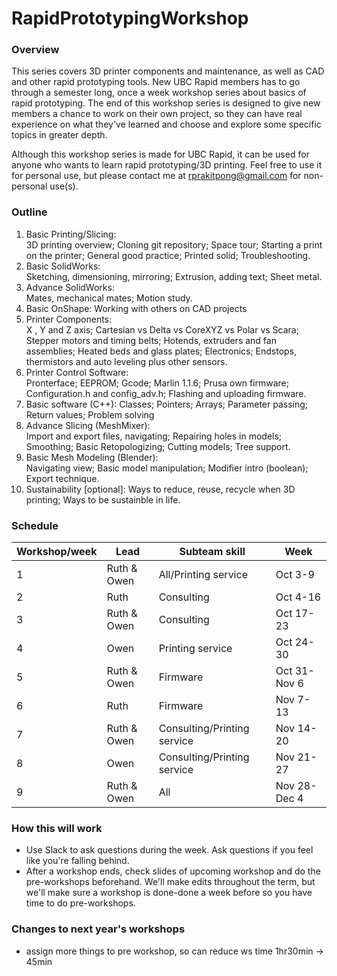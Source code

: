 # RapidPrototypingWorkshop
### Overview
This series covers 3D printer components and maintenance, as well as CAD and other rapid prototyping tools. New UBC Rapid members has to go through a semester long, once a week workshop series about basics of rapid prototyping. The end of this workshop series is designed to give new members a chance to work on their own project, so they can have real experience on what they've learned and choose and explore some specific topics in greater depth.

Although this workshop series is made for UBC Rapid, it can be used for anyone who wants to learn rapid prototyping/3D printing. Feel free to use it for personal use, but please contact me at rprakitpong@gmail.com for non-personal use(s). 

### Outline

 1. Basic Printing/Slicing:  
3D printing overview; Cloning git repository; Space tour; Starting a print on the printer; General good practice; Printed solid; Troubleshooting.
 2. Basic SolidWorks:  
Sketching, dimensioning, mirroring; Extrusion, adding text; Sheet metal.
 3. Advance SolidWorks:  
Mates, mechanical mates; Motion study.
 4. Basic OnShape:
Working with others on CAD projects
 5. Printer Components:  
X , Y and Z axis; Cartesian vs Delta vs CoreXYZ vs Polar vs Scara; Stepper motors and timing belts; Hotends, extruders and fan assemblies; Heated beds and glass plates; Electronics; Endstops, thermistors and auto leveling plus other sensors.
 6. Printer Control Software:  
Pronterface; EEPROM; Gcode; Marlin 1.1.6; Prusa own firmware; Configuration.h and config_adv.h; Flashing and uploading firmware.
 7. Basic software (C++):
Classes; Pointers; Arrays; Parameter passing; Return values; Problem solving
 8. Advance Slicing (MeshMixer):  
Import and export files, navigating; Repairing holes in models; Smoothing; Basic Retopologizing; Cutting models; Tree support.
 9. Basic Mesh Modeling (Blender):  
Navigating view; Basic model manipulation; Modifier intro (boolean); Export technique.
 10. Sustainability [optional]:
Ways to reduce, reuse, recycle when 3D printing; Ways to be sustainble in life.

### Schedule
|Workshop/week|Lead|Subteam skill|Week|
|---|---|---|---|
|1|Ruth & Owen|All/Printing service|Oct 3-9|
|2|Ruth|Consulting|Oct 4-16|
|3|Ruth & Owen|Consulting|Oct 17-23|
|4|Owen|Printing service|Oct 24-30|
|5|Ruth & Owen|Firmware|Oct 31-Nov 6|
|6|Ruth|Firmware|Nov 7-13|
|7|Ruth & Owen|Consulting/Printing service|Nov 14-20|
|8|Owen|Consulting/Printing service|Nov 21-27|
|9|Ruth & Owen|All|Nov 28-Dec 4|

### How this will work
- Use Slack to ask questions during the week. Ask questions if you feel like you're falling behind.
- After a workshop ends, check slides of upcoming workshop and do the pre-workshops beforehand. We'll make edits throughout the term, but we'll make sure a workshop is done-done a week before so you have time to do pre-workshops.

### Changes to next year's workshops
- assign more things to pre workshop, so can reduce ws time 1hr30min -> 45min 
